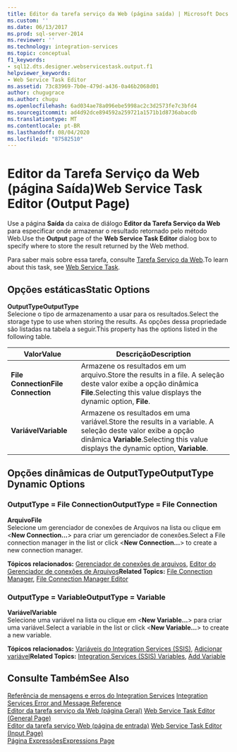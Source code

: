 ```yaml
---
title: Editor da tarefa serviço da Web (página saída) | Microsoft Docs
ms.custom: ''
ms.date: 06/13/2017
ms.prod: sql-server-2014
ms.reviewer: ''
ms.technology: integration-services
ms.topic: conceptual
f1_keywords:
- sql12.dts.designer.webservicestask.output.f1
helpviewer_keywords:
- Web Service Task Editor
ms.assetid: 73c83969-7b0e-479d-a436-0a46b2068d01
author: chugugrace
ms.author: chugu
ms.openlocfilehash: 6ad034ae78a096ebe5998ac2c3d2573fe7c3bfd4
ms.sourcegitcommit: ad4d92dce894592a259721a1571b1d8736abacdb
ms.translationtype: MT
ms.contentlocale: pt-BR
ms.lasthandoff: 08/04/2020
ms.locfileid: "87582510"
---
```

# <a name="web-service-task-editor-output-page"></a><span data-ttu-id="8d5ef-102">Editor da Tarefa Serviço da Web (página Saída)</span><span class="sxs-lookup"><span data-stu-id="8d5ef-102">Web Service Task Editor (Output Page)</span></span>
  <span data-ttu-id="8d5ef-103">Use a página **Saída** da caixa de diálogo **Editor da Tarefa Serviço da Web** para especificar onde armazenar o resultado retornado pelo método Web.</span><span class="sxs-lookup"><span data-stu-id="8d5ef-103">Use the **Output** page of the **Web Service Task Editor** dialog box to specify where to store the result returned by the Web method.</span></span>  
  
 <span data-ttu-id="8d5ef-104">Para saber mais sobre essa tarefa, consulte [Tarefa Serviço da Web](control-flow/web-service-task.md).</span><span class="sxs-lookup"><span data-stu-id="8d5ef-104">To learn about this task, see [Web Service Task](control-flow/web-service-task.md).</span></span>  
  
## <a name="static-options"></a><span data-ttu-id="8d5ef-105">Opções estáticas</span><span class="sxs-lookup"><span data-stu-id="8d5ef-105">Static Options</span></span>  
 <span data-ttu-id="8d5ef-106">**OutputType**</span><span class="sxs-lookup"><span data-stu-id="8d5ef-106">**OutputType**</span></span>  
 <span data-ttu-id="8d5ef-107">Selecione o tipo de armazenamento a usar para os resultados.</span><span class="sxs-lookup"><span data-stu-id="8d5ef-107">Select the storage type to use when storing the results.</span></span> <span data-ttu-id="8d5ef-108">As opções dessa propriedade são listadas na tabela a seguir.</span><span class="sxs-lookup"><span data-stu-id="8d5ef-108">This property has the options listed in the following table.</span></span>  
  
|<span data-ttu-id="8d5ef-109">Valor</span><span class="sxs-lookup"><span data-stu-id="8d5ef-109">Value</span></span>|<span data-ttu-id="8d5ef-110">Descrição</span><span class="sxs-lookup"><span data-stu-id="8d5ef-110">Description</span></span>|  
|-----------|-----------------|  
|<span data-ttu-id="8d5ef-111">**File Connection**</span><span class="sxs-lookup"><span data-stu-id="8d5ef-111">**File Connection**</span></span>|<span data-ttu-id="8d5ef-112">Armazene os resultados em um arquivo.</span><span class="sxs-lookup"><span data-stu-id="8d5ef-112">Store the results in a file.</span></span> <span data-ttu-id="8d5ef-113">A seleção deste valor exibe a opção dinâmica **File**.</span><span class="sxs-lookup"><span data-stu-id="8d5ef-113">Selecting this value displays the dynamic option, **File**.</span></span>|  
|<span data-ttu-id="8d5ef-114">**Variável**</span><span class="sxs-lookup"><span data-stu-id="8d5ef-114">**Variable**</span></span>|<span data-ttu-id="8d5ef-115">Armazene os resultados em uma variável.</span><span class="sxs-lookup"><span data-stu-id="8d5ef-115">Store the results in a variable.</span></span> <span data-ttu-id="8d5ef-116">A seleção deste valor exibe a opção dinâmica **Variable**.</span><span class="sxs-lookup"><span data-stu-id="8d5ef-116">Selecting this value displays the dynamic option, **Variable**.</span></span>|  
  
## <a name="outputtype-dynamic-options"></a><span data-ttu-id="8d5ef-117">Opções dinâmicas de OutputType</span><span class="sxs-lookup"><span data-stu-id="8d5ef-117">OutputType Dynamic Options</span></span>  
  
### <a name="outputtype--file-connection"></a><span data-ttu-id="8d5ef-118">OutputType = File Connection</span><span class="sxs-lookup"><span data-stu-id="8d5ef-118">OutputType = File Connection</span></span>  
 <span data-ttu-id="8d5ef-119">**Arquivo**</span><span class="sxs-lookup"><span data-stu-id="8d5ef-119">**File**</span></span>  
 <span data-ttu-id="8d5ef-120">Selecione um gerenciador de conexões de Arquivos na lista ou clique em \<**New Connection...**> para criar um gerenciador de conexões.</span><span class="sxs-lookup"><span data-stu-id="8d5ef-120">Select a File connection manager in the list or click \<**New Connection...**> to create a new connection manager.</span></span>  
  
 <span data-ttu-id="8d5ef-121">**Tópicos relacionados:** [Gerenciador de conexões de arquivos](connection-manager/file-connection-manager.md), [Editor do Gerenciador de conexões de Arquivos](../../2014/integration-services/file-connection-manager-editor.md)</span><span class="sxs-lookup"><span data-stu-id="8d5ef-121">**Related Topics:** [File Connection Manager](connection-manager/file-connection-manager.md), [File Connection Manager Editor](../../2014/integration-services/file-connection-manager-editor.md)</span></span>  
  
### <a name="outputtype--variable"></a><span data-ttu-id="8d5ef-122">OutputType = Variable</span><span class="sxs-lookup"><span data-stu-id="8d5ef-122">OutputType = Variable</span></span>  
 <span data-ttu-id="8d5ef-123">**Variável**</span><span class="sxs-lookup"><span data-stu-id="8d5ef-123">**Variable**</span></span>  
 <span data-ttu-id="8d5ef-124">Selecione uma variável na lista ou clique em \<**New Variable...**> para criar uma variável.</span><span class="sxs-lookup"><span data-stu-id="8d5ef-124">Select a variable in the list or click \<**New Variable...**> to create a new variable.</span></span>  
  
 <span data-ttu-id="8d5ef-125">**Tópicos relacionados:**  [Variáveis do Integration Services &#40;SSIS&#41;](integration-services-ssis-variables.md), [Adicionar variável](../../2014/integration-services/add-variable.md)</span><span class="sxs-lookup"><span data-stu-id="8d5ef-125">**Related Topics:**  [Integration Services &#40;SSIS&#41; Variables](integration-services-ssis-variables.md), [Add Variable](../../2014/integration-services/add-variable.md)</span></span>  
  
## <a name="see-also"></a><span data-ttu-id="8d5ef-126">Consulte Também</span><span class="sxs-lookup"><span data-stu-id="8d5ef-126">See Also</span></span>  
 <span data-ttu-id="8d5ef-127">[Referência de mensagens e erros do Integration Services](../../2014/integration-services/integration-services-error-and-message-reference.md) </span><span class="sxs-lookup"><span data-stu-id="8d5ef-127">[Integration Services Error and Message Reference](../../2014/integration-services/integration-services-error-and-message-reference.md) </span></span>  
 <span data-ttu-id="8d5ef-128">[Editor da tarefa serviço da Web &#40;página Geral&#41;](general-page-of-integration-services-designers-options.md) </span><span class="sxs-lookup"><span data-stu-id="8d5ef-128">[Web Service Task Editor &#40;General Page&#41;](general-page-of-integration-services-designers-options.md) </span></span>  
 <span data-ttu-id="8d5ef-129">[Editor da tarefa serviço Web &#40;página de entrada&#41;](../../2014/integration-services/web-service-task-editor-input-page.md) </span><span class="sxs-lookup"><span data-stu-id="8d5ef-129">[Web Service Task Editor &#40;Input Page&#41;](../../2014/integration-services/web-service-task-editor-input-page.md) </span></span>  
 [<span data-ttu-id="8d5ef-130">Página Expressões</span><span class="sxs-lookup"><span data-stu-id="8d5ef-130">Expressions Page</span></span>](expressions/expressions-page.md)  
  
  
